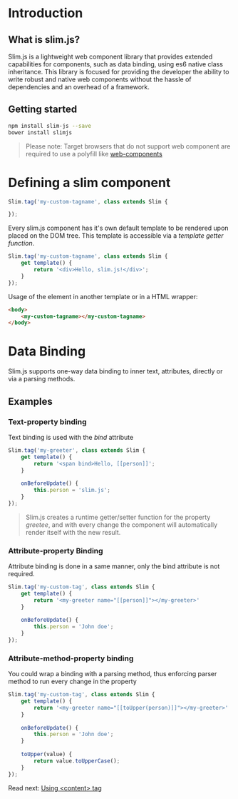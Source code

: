 # Introduction

## What is slim.js?
Slim.js is a lightweight web component library that provides extended capabilities for components, such as data binding,
using es6 native class inheritance. This library is focused for providing the developer
the ability to write robust and native web components without the hassle of dependencies and
an overhead of a framework.

## Getting started
```bash
npm install slim-js --save
bower install slimjs
```
> Please note:
> Target browsers that do not support web component are required to use a polyfill like [web-components](https://www.webcomponents.org/)

# Defining a slim component
```js
Slim.tag('my-custom-tagname', class extends Slim {

});
```

Every slim.js component has it's own default template to be rendered upon placed on the DOM tree.
This template is accessible via a *template getter function*.

```js
Slim.tag('my-custom-tagname', class extends Slim {
    get template() {
        return '<div>Hello, slim.js!</div>';
    }
});
```

Usage of the element in another template or in a HTML wrapper:

```html
<body>
    <my-custom-tagname></my-custom-tagname>
</body>
```

# Data Binding
Slim.js supports one-way data binding to inner text, attributes, directly or via a parsing methods.

## Examples

### Text-property binding

Text binding is used with the *bind* attribute

```js
Slim.tag('my-greeter', class extends Slim {
    get template() {
        return '<span bind>Hello, [[person]]';
    }
    
    onBeforeUpdate() {
        this.person = 'slim.js';
    }
});
```

> Slim.js creates a runtime getter/setter function for the property *greetee*, and with every change the component will
> automatically render itself with the new result.

### Attribute-property Binding
Attribute binding is done in a same manner, only the bind attribute is not required.

```js
Slim.tag('my-custom-tag', class extends Slim {
    get template() {
        return '<my-greeter name="[[person]]"></my-greeter>'
    }
    
    onBeforeUpdate() {
        this.person = 'John doe';
    }
});
```

### Attribute-method-property binding
You could wrap a binding with a parsing method, thus enforcing parser method to run every change in the property

```js
Slim.tag('my-custom-tag', class extends Slim {
    get template() {
        return '<my-greeter name="[[toUpper(person)]]"></my-greeter>'
    }
    
    onBeforeUpdate() {
        this.person = 'John doe';
    }
    
    toUpper(value) {
        return value.toUpperCase();
    } 
});
```

Read next: [Using \<content> tag](./using_content_tag.md)